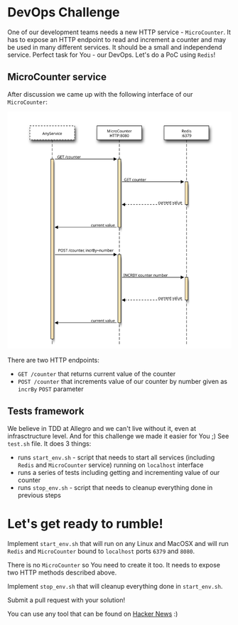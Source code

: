 # DevOps Challenge

One of our development teams needs a new HTTP service - `MicroCounter`. It has
to expose an HTTP endpoint to read and increment a counter and may be used
in many different services. It should be a small and independend service.
Perfect task for You - our DevOps. Let's do a PoC using `Redis`!

## MicroCounter service

After discussion we came up with the following interface of our `MicroCounter`:

![MicroCounter architecture](architecture.svg)

There are two HTTP endpoints:

* `GET /counter` that returns current value of the counter
* `POST /counter` that increments value of our counter by number given as `incrBy` `POST` parameter
 
## Tests framework

We believe in TDD at Allegro and we can't live without it, even at
infrasctructure level. And for this challenge we made it easier for You ;)
See `test.sh` file. It does 3 things:

* runs `start_env.sh` - script that needs to start all services (including
  `Redis` and `MicroCounter` service) running on `localhost` interface
* runs a series of tests including getting and incrementing value of our counter
* runs `stop_env.sh` - script that needs to cleanup everything done in previous
  steps

# Let's get ready to rumble!

Implement `start_env.sh` that will run on any Linux and MacOSX and will run
`Redis` and `MicroCounter` bound to `localhost` ports `6379` and `8080`.

There is no `MicroCounter` so You need to create it too. It needs to expose two
HTTP methods described above.

Implement `stop_env.sh` that will cleanup everything done in `start_env.sh`.

Submit a pull request with your solution!

You can use any tool that can be found on
[Hacker News](https://news.ycombinator.com/) :)
